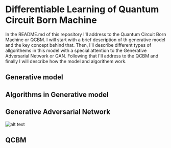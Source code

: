 # Differentiable Learning of Quantum Circuit Born Machine
In the README.md of this repository I'll address to the Quantum Circuit Born Machine or QCBM. I will start with a brief description of th generative model and the key concept behind that. Then, I'll describe different types of allgorithems in this model with a special attention to the Generative Adversarial Network or GAN. Following that I'll address to the QCBM and finally I will describe how the model and algorithem work.

## Generative model 

## Algorithms in Generative model

## Generative Adversarial Network
![alt text](https://github.com/mehrankhosrojerdi/[reponame]/blob/[branch]/image.jpg?raw=true)
## QCBM



